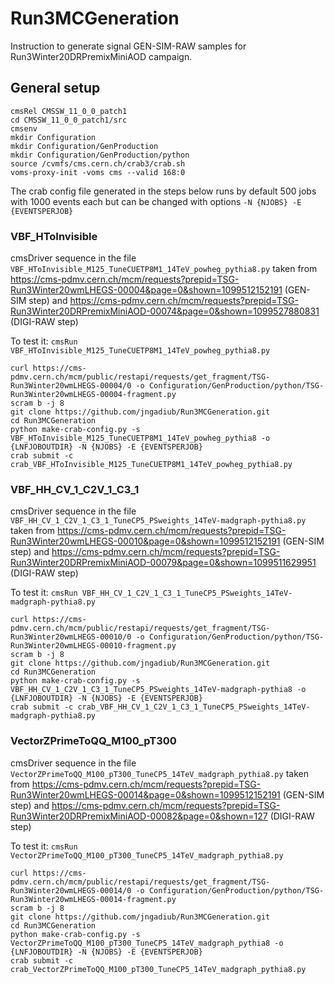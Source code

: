 # Run3MCGeneration

Instruction to generate signal GEN-SIM-RAW samples for Run3Winter20DRPremixMiniAOD campaign.

## General setup

```
cmsRel CMSSW_11_0_0_patch1
cd CMSSW_11_0_0_patch1/src
cmsenv
mkdir Configuration
mkdir Configuration/GenProduction
mkdir Configuration/GenProduction/python
source /cvmfs/cms.cern.ch/crab3/crab.sh
voms-proxy-init -voms cms --valid 168:0
```

The crab config file generated in the steps below runs by default 500 jobs with 1000 events each but can be changed with options `-N {NJOBS} -E {EVENTSPERJOB}`

### VBF_HToInvisible

cmsDriver sequence in the file `VBF_HToInvisible_M125_TuneCUETP8M1_14TeV_powheg_pythia8.py` taken from https://cms-pdmv.cern.ch/mcm/requests?prepid=TSG-Run3Winter20wmLHEGS-00004&page=0&shown=1099512152191 (GEN-SIM step) and https://cms-pdmv.cern.ch/mcm/requests?prepid=TSG-Run3Winter20DRPremixMiniAOD-00074&page=0&shown=1099527880831 (DIGI-RAW step)

To test it: `cmsRun VBF_HToInvisible_M125_TuneCUETP8M1_14TeV_powheg_pythia8.py`

```
curl https://cms-pdmv.cern.ch/mcm/public/restapi/requests/get_fragment/TSG-Run3Winter20wmLHEGS-00004/0 -o Configuration/GenProduction/python/TSG-Run3Winter20wmLHEGS-00004-fragment.py
scram b -j 8
git clone https://github.com/jngadiub/Run3MCGeneration.git
cd Run3MCGeneration
python make-crab-config.py -s VBF_HToInvisible_M125_TuneCUETP8M1_14TeV_powheg_pythia8 -o {LNFJOBOUTDIR} -N {NJOBS} -E {EVENTSPERJOB}
crab submit -c crab_VBF_HToInvisible_M125_TuneCUETP8M1_14TeV_powheg_pythia8.py
```

### VBF_HH_CV_1_C2V_1_C3_1

cmsDriver sequence in the file `VBF_HH_CV_1_C2V_1_C3_1_TuneCP5_PSweights_14TeV-madgraph-pythia8.py` taken from https://cms-pdmv.cern.ch/mcm/requests?prepid=TSG-Run3Winter20wmLHEGS-00010&page=0&shown=1099512152191 (GEN-SIM step) and https://cms-pdmv.cern.ch/mcm/requests?prepid=TSG-Run3Winter20DRPremixMiniAOD-00079&page=0&shown=1099511629951 (DIGI-RAW step)

To test it: `cmsRun VBF_HH_CV_1_C2V_1_C3_1_TuneCP5_PSweights_14TeV-madgraph-pythia8.py`

```
curl https://cms-pdmv.cern.ch/mcm/public/restapi/requests/get_fragment/TSG-Run3Winter20wmLHEGS-00010/0 -o Configuration/GenProduction/python/TSG-Run3Winter20wmLHEGS-00010-fragment.py
scram b -j 8
git clone https://github.com/jngadiub/Run3MCGeneration.git
cd Run3MCGeneration
python make-crab-config.py -s VBF_HH_CV_1_C2V_1_C3_1_TuneCP5_PSweights_14TeV-madgraph-pythia8 -o {LNFJOBOUTDIR} -N {NJOBS} -E {EVENTSPERJOB}
crab submit -c crab_VBF_HH_CV_1_C2V_1_C3_1_TuneCP5_PSweights_14TeV-madgraph-pythia8.py
```

### VectorZPrimeToQQ_M100_pT300

cmsDriver sequence in the file `VectorZPrimeToQQ_M100_pT300_TuneCP5_14TeV_madgraph_pythia8.py` taken from https://cms-pdmv.cern.ch/mcm/requests?prepid=TSG-Run3Winter20wmLHEGS-00014&page=0&shown=1099512152191 (GEN-SIM step) and https://cms-pdmv.cern.ch/mcm/requests?prepid=TSG-Run3Winter20DRPremixMiniAOD-00082&page=0&shown=127 (DIGI-RAW step)

To test it: `cmsRun VectorZPrimeToQQ_M100_pT300_TuneCP5_14TeV_madgraph_pythia8.py`

```
curl https://cms-pdmv.cern.ch/mcm/public/restapi/requests/get_fragment/TSG-Run3Winter20wmLHEGS-00014/0 -o Configuration/GenProduction/python/TSG-Run3Winter20wmLHEGS-00014-fragment.py
scram b -j 8
git clone https://github.com/jngadiub/Run3MCGeneration.git
cd Run3MCGeneration
python make-crab-config.py -s VectorZPrimeToQQ_M100_pT300_TuneCP5_14TeV_madgraph_pythia8 -o {LNFJOBOUTDIR} -N {NJOBS} -E {EVENTSPERJOB}
crab submit -c crab_VectorZPrimeToQQ_M100_pT300_TuneCP5_14TeV_madgraph_pythia8.py
```

